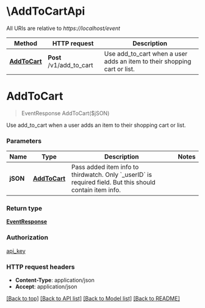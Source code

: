 # \AddToCartApi

All URIs are relative to *https://localhost/event*

Method | HTTP request | Description
------------- | ------------- | -------------
[**AddToCart**](AddToCartApi.md#AddToCart) | **Post** /v1/add_to_cart | Use add_to_cart when a user adds an item to their shopping cart or list.


# **AddToCart**
> EventResponse AddToCart($jSON)

Use add_to_cart when a user adds an item to their shopping cart or list.


### Parameters

Name | Type | Description  | Notes
------------- | ------------- | ------------- | -------------
 **jSON** | [**AddToCart**](AddToCart.md)| Pass added item info to thirdwatch. Only &#x60;_userID&#x60; is required field. But this should contain item info. | 

### Return type

[**EventResponse**](EventResponse.md)

### Authorization

[api_key](../README.md#api_key)

### HTTP request headers

 - **Content-Type**: application/json
 - **Accept**: application/json

[[Back to top]](#) [[Back to API list]](../README.md#documentation-for-api-endpoints) [[Back to Model list]](../README.md#documentation-for-models) [[Back to README]](../README.md)

